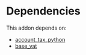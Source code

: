 # Dependencies

This addon depends on:

- [account_tax_python](../../odoo-bringout-oca-ocb-account_tax_python)
- [base_vat](../../odoo-bringout-oca-ocb-base_vat)
